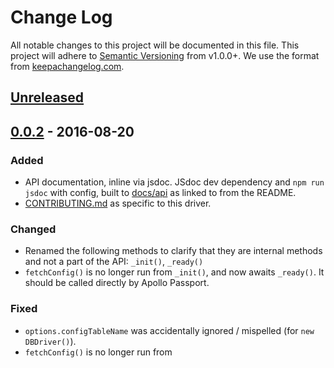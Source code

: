 # Change Log
All notable changes to this project will be documented in this file.
This project will adhere to [Semantic Versioning](http://semver.org/) from v1.0.0+.
We use the format from [keepachangelog.com](keepachangelog.com).

## [Unreleased]

## [0.0.2] - 2016-08-20

### Added
* API documentation, inline via jsdoc.  JSdoc dev dependency and `npm run jsdoc`
  with config, built to [docs/api](docs/api) as linked to from the README.
* [CONTRIBUTING.md](CONTRIBUTING.md) as specific to this driver.

### Changed
* Renamed the following methods to clarify that they are internal methods and
  not a part of the API:  `_init()`, `_ready()`
* `fetchConfig()` is no longer run from `_init()`, and now awaits `_ready()`.
  It should be called directly by Apollo Passport.

### Fixed
* `options.configTableName` was accidentally ignored / mispelled
  (for `new DBDriver()`).
* `fetchConfig()` is no longer run from

[Unreleased]: https://github.com/apollo-passport/rethinkdbdash/compare/master...devel
[0.0.2]: https://github.com/apollo-passport/rethinkdbdash/compare/v0.0.1...v0.0.2

